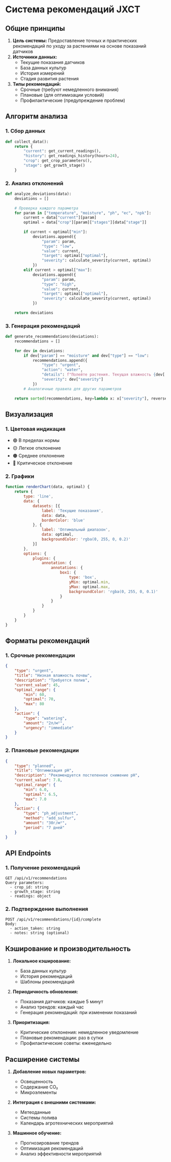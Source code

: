 # Система рекомендаций JXCT

## Общие принципы

1. **Цель системы:** Предоставление точных и практических рекомендаций по уходу за растениями на основе показаний датчиков
2. **Источники данных:**
   - Текущие показания датчиков
   - База данных культур
   - История измерений
   - Стадия развития растения
3. **Типы рекомендаций:**
   - Срочные (требуют немедленного внимания)
   - Плановые (для оптимизации условий)
   - Профилактические (предупреждение проблем)

## Алгоритм анализа

### 1. Сбор данных
```python
def collect_data():
    return {
        "current": get_current_readings(),
        "history": get_readings_history(hours=24),
        "crop": get_crop_parameters(),
        "stage": get_growth_stage()
    }
```

### 2. Анализ отклонений
```python
def analyze_deviations(data):
    deviations = []
    
    # Проверка каждого параметра
    for param in ["temperature", "moisture", "ph", "ec", "npk"]:
        current = data["current"][param]
        optimal = data["crop"][param]["stages"][data["stage"]]
        
        if current < optimal["min"]:
            deviations.append({
                "param": param,
                "type": "low",
                "value": current,
                "target": optimal["optimal"],
                "severity": calculate_severity(current, optimal)
            })
        elif current > optimal["max"]:
            deviations.append({
                "param": param,
                "type": "high",
                "value": current,
                "target": optimal["optimal"],
                "severity": calculate_severity(current, optimal)
            })
    
    return deviations
```

### 3. Генерация рекомендаций
```python
def generate_recommendations(deviations):
    recommendations = []
    
    for dev in deviations:
        if dev["param"] == "moisture" and dev["type"] == "low":
            recommendations.append({
                "type": "urgent",
                "action": "water",
                "details": f"Полейте растения. Текущая влажность {dev['value']}%, целевая {dev['target']}%",
                "severity": dev["severity"]
            })
        # Аналогичные правила для других параметров
    
    return sorted(recommendations, key=lambda x: x["severity"], reverse=True)
```

## Визуализация

### 1. Цветовая индикация
- 🟢 В пределах нормы
- 🟡 Легкое отклонение
- 🟠 Среднее отклонение
- 🔴 Критическое отклонение

### 2. Графики
```javascript
function renderChart(data, optimal) {
    return {
        type: 'line',
        data: {
            datasets: [{
                label: 'Текущие показания',
                data: data,
                borderColor: 'blue'
            }, {
                label: 'Оптимальный диапазон',
                data: optimal,
                backgroundColor: 'rgba(0, 255, 0, 0.2)'
            }]
        },
        options: {
            plugins: {
                annotation: {
                    annotations: {
                        box1: {
                            type: 'box',
                            yMin: optimal.min,
                            yMax: optimal.max,
                            backgroundColor: 'rgba(0, 255, 0, 0.1)'
                        }
                    }
                }
            }
        }
    }
}
```

## Форматы рекомендаций

### 1. Срочные рекомендации
```json
{
    "type": "urgent",
    "title": "Низкая влажность почвы",
    "description": "Требуется полив",
    "current_value": 45,
    "optimal_range": {
        "min": 60,
        "optimal": 70,
        "max": 80
    },
    "action": {
        "type": "watering",
        "amount": "2л/м²",
        "urgency": "immediate"
    }
}
```

### 2. Плановые рекомендации
```json
{
    "type": "planned",
    "title": "Оптимизация pH",
    "description": "Рекомендуется постепенное снижение pH",
    "current_value": 7.8,
    "optimal_range": {
        "min": 6.0,
        "optimal": 6.5,
        "max": 7.0
    },
    "action": {
        "type": "ph_adjustment",
        "method": "add_sulfur",
        "amount": "30г/м²",
        "period": "7 дней"
    }
}
```

## API Endpoints

### 1. Получение рекомендаций
```http
GET /api/v1/recommendations
Query parameters:
  - crop_id: string
  - growth_stage: string
  - readings: object
```

### 2. Подтверждение выполнения
```http
POST /api/v1/recommendations/{id}/complete
Body:
  - action_taken: string
  - notes: string (optional)
```

## Кэширование и производительность

1. **Локальное кэширование:**
   - База данных культур
   - История рекомендаций
   - Шаблоны рекомендаций

2. **Периодичность обновления:**
   - Показания датчиков: каждые 5 минут
   - Анализ трендов: каждый час
   - Генерация рекомендаций: при изменении показаний
   
3. **Приоритизация:**
   - Критические отклонения: немедленное уведомление
   - Плановые рекомендации: раз в сутки
   - Профилактические советы: еженедельно

## Расширение системы

1. **Добавление новых параметров:**
   - Освещенность
   - Содержание CO₂
   - Микроэлементы

2. **Интеграция с внешними системами:**
   - Метеоданные
   - Системы полива
   - Календарь агротехнических мероприятий

3. **Машинное обучение:**
   - Прогнозирование трендов
   - Оптимизация рекомендаций
   - Анализ эффективности мероприятий 